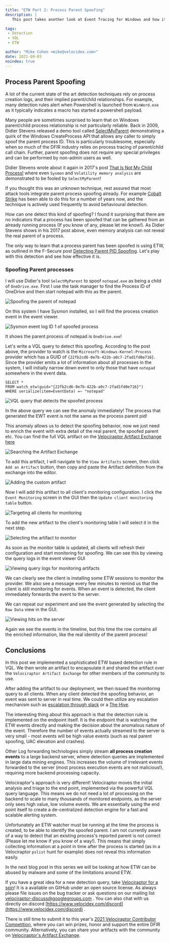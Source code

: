 ```yaml
---
title: "ETW Part 2: Process Parent Spoofing"
description: |
   This post takes another look at Event Tracing for Windows and how it can be used to detect a common attacker subversion technique.

tags:
 - Detection
 - VQL
 - ETW

author: "Mike Cohen <mike@velocidex.com>"
date: 2021-09-03
noindex: true
---
```


## Process Parent Spoofing

A lot of the current state of the art detection techniques rely on
process creation logs, and their implied parent/child
relationships. For example, many detection rules alert when Powershell
is launched from `WinWord.exe` as it typically indicates a macro has
started a powershell payload.

Many people are sometimes surprised to learn that on Windows
parent/child process relationship is not particularly reliable. Back
in 2009, Didier Stevens released a demo tool called
[SelectMyParent](https://blog.didierstevens.com/2009/11/22/quickpost-selectmyparent-or-playing-with-the-windows-process-tree/)
demonstrating a quirk of the Windows CreateProcess API that allows any
caller to simply spoof the parent process ID.  This is particularly
troublesome, especially when so much of the DFIR industry relies on
process tracing of parent/child call chain. Further, parent spoofing
does not require any special privileges and can be performed by
non-admin users as well.

Didier Stevens wrote about it again in 2017's post [That Is Not My
Child Process!](https://blog.didierstevens.com/2017/03/20/) where even
`Sysmon` and `Volatility memory analysis` are demonstrated to be
fooled by `SelectMyParent`!

If you thought this was an unknown technique, rest assured that most
attack tools integrate parent process spoofing already. For example
[Cobalt Strike](https://www.youtube.com/watch?v=DOe7WTuJ1Ac) has been
able to do this for a number of years now, and the technique is
actively used frequently to avoid behavioural detection.

How can one detect this kind of spoofing? I found it surprising that
there are no indicators that a process has been spoofed that can be
gathered from an already running process (If you know of any, please
let me know!). As Didier Stevens shows in his 2017 post above, even
memory analysis can not reveal the real parent of a process.

The only way to learn that a process parent has been spoofed is using
ETW, as outlined in the F-Secure post [Detecting Parent PID
Spoofing](https://blog.f-secure.com/detecting-parent-pid-spoofing/). Let's
play with this detection and see how effective it is.

### Spoofing Parent processes

I will use Didier's tool `SelectMyParent` to spoof `notepad.exe` as
being a child of `OneDrive.exe`. First I use the task manager to find
the Process ID of OneDrive and then start notepad with this as the
parent.

![Spoofing the parent of notepad](spoofing_notepad_parent.png)

On this system I have Sysmon installed, so I will find the process
creation event in the event viewer.

![Sysmon event log ID 1 of spoofed process](sysmon_spoofed.png)

It shows the parent process of notepad is `OneDrive.exe`!

Let's write a VQL query to detect this spoofing. According to the post
above, the provider to watch is the `Microsoft-Windows-Kernel-Process`
provider which has a GUID of
`{22fb2cd6-0e7b-422b-a0c7-2fad1fd0e716}`. Since the provider emits a
lot of information about all processes in the system, I will initially
narrow down event to only those that have `notepad` somewhere in the
event data.

```vql
SELECT *
FROM watch_etw(guid="{22fb2cd6-0e7b-422b-a0c7-2fad1fd0e716}")
WHERE serialize(item=EventData) =~ "notepad"
```

![VQL query that detects the spoofed process](spoofed_etw_query.png)

In the above query we can see the anomaly immediately! The process
that generated the EWT event is not the same as the process parent
pid!

This anomaly allows us to detect the spoofing behavior, now we just
need to enrich the event with extra detail of the real parent, the
spoofed parent etc. You can find the full VQL artifact on the [Velociraptor Artifact Exchange](https://docs.velociraptor.app/exchange/) [here](https://docs.velociraptor.app/exchange/artifacts/pages/custom.windows.etw.detectprocessspoofing/)

![Searching the Artifact Exchange](artifact_exchange.png)

To add this artifact, I will navigate to the `View Artifacts` screen,
then click `Add an Artifact` button, then copy and paste the Artifact
definition from the exchange into the editor.

![Adding the custom artifact](adding_artifact.png)

Now I will add this artifact to all client's monitoring
configuration. I click the `Event Monitoring` screen in the GUI then
the `Update client monitoring table` button.

![Targeting all clients for monitoring](targetting_monitoring.png)

To add the new artifact to the client's monitoring table I will select
it in the next step.

![Selecting the artifact to monitor](add_monitoring_artifact.png)

As soon as the monitor table is updated, all clients will refresh
their configuration and start monitoring for spoofing. We can see this
by viewing the query logs in the event viewer GUI

![Viewing query logs for monitoring artifacts](monitoring_artifact_logs.png)

We can clearly see the client is installing some ETW sessions to
monitor the provider. We also see a message every few minutes to
remind us that the client is still monitoring for events. When an
event is detected, the client immediately forwards the event to the
server.

We can repeat our experiment and see the event generated by selecting
the `Raw Data` view in the GUI.

![Viewing hits on the server](monitoring_artifact_event.png)

Again we see the events in the timeline, but this time the row
contains all the enriched information, like the real identity of the
parent process!

## Conclusions

In this post we implemented a sophisticated ETW based detection rule
in VQL. We then wrote an artifact to encapsulate it and shared the
artifact over the `Velociraptor Artifact Exchange` for other members
of the community to use.

After adding the artifact to our deployment, we then issued the
monitoring query to all clients. When any client detected the spoofing
behavior, an event was sent to server in real time. We could then
utilize any escalation mechanism such as [escalation through
slack](https://docs.velociraptor.app/blog/2020/2020-12-26-slack-and-velociraptor-b63803ba4b16/)
or a [The
Hive](https://wlambertts.medium.com/zero-dollar-detection-and-response-orchestration-with-n8n-security-onion-thehive-and-10b5e685e2a1).

The interesting thing about this approach is that the detection rule
is implemented on the endpoint itself. It is the endpoint that is
watching the ETW events directly and making the decision about the
anomalous nature of the event. Therefore the number of events actually
streamed to the server is very small - most events will be high value
events (such as real parent spoofing, UAC elevation and crashes).

Other Log forwarding technologies simply stream **all process creation
events** to a large backend server, where detection queries are
implemented in large data mining engines. This increases the volume of
irrelevant events forwarded to the server (most process execution
events are not malicious!), requiring more backend processing
capacity.

Velociraptor's approach is very different! Velociraptor moves the
initial analysis and triage to the end point, implemented via the
powerful VQL query language. This means we do not need a lot of
processing on the backend to scale to many thousands of monitored
endpoints, as the server only sees high value, low volume events. We
are essentially using the end point itself to create a de-centralized
detection engine for a fast and scalable alerting system.

Unfortunately an ETW watcher must be running at the time the process
is created, to be able to identify the spoofed parent. I am not
currently aware of a way to detect that an existing process's reported
parent is not correct (Please let me know if you know of a way!). This
means that simply collecting information at a point in time after the
process is started (as in a Velociraptor `pslist` hunt for example)
does not reveal this information easily.

In the next blog post in this series we will be looking at how ETW can
be abused by malware and some of the limitations around ETW.

If you have a great idea for a new detection query, take
[Velociraptor for a spin](https://github.com/Velocidex/velociraptor)!
It is a available on GitHub under an open source license. As always
please file issues on the bug tracker or ask questions on our mailing
list
[velociraptor-discuss@googlegroups.com](mailto:velociraptor-discuss@googlegroups.com)
. You can also chat with us directly on discord
[https://www.velocidex.com/discord](https://www.velocidex.com/discord)
.

There is still time to submit it to this year's [2021 Velociraptor
Contributor
Competition](https://docs.velociraptor.app/announcements/2021-artifact-contest/),
where you can win prizes, honor and support the entire DFIR
community. Alternatively, you can share your artifacts with the
community on [Velociraptor's Artifact
Exchange](https://docs.velociraptor.app/exchange/).
